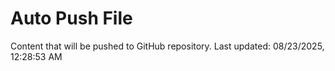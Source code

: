 # Auto Push File

Content that will be pushed to GitHub repository.
Last updated: 08/23/2025, 12:28:53 AM